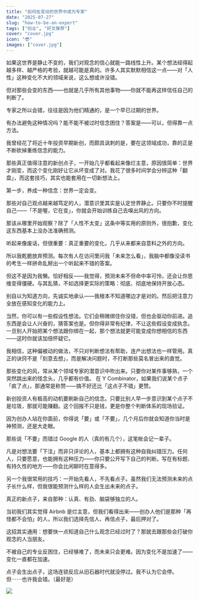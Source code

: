 ```yaml
---
title: "如何在变动的世界中成为专家"
date: "2025-07-27"
slug: "how-to-be-an-expert"
tags: ["创业", "好文推荐"]
cover: "cover.jpg"
icon: "😎"
images: ["cover.jpg"]
---
```

如果这世界是静止不变的，我们对观念的信心就能一路线性上升。某个想法经得起越多样、越严格的考验，就越可能是真的。许多人其实默默相信这一点——对「人性」这种变化不大的领域来说，这么想或许没错。



但对那些会变的东西——也就是几乎所有其他事物——你就不能再这样信任自己的判断了。



专家之所以会错，往往是因为他们精通的，是一个早已过期的世界。



有办法避免这种情况吗？能不能不被过时信念困住？答案是——可以，但得靠一点方法。



我曾经花了将近十年投资早期新创，而颇具讽刺的是，要在这领域成功，靠的正是不断砍掉重练信念的能力。



那些真正值得注意的新创点子，一开始几乎都看起来像烂主意，原因很简单：世界才刚变，而这个变化刚好让它从坏变成了对。我花了很多时间学会分辨这种「翻盘」，而这套技巧，其实也能套用在一切新想法上。



第一步，养成一种信念：世界一定会变。



那些对自己观点越来越笃定的人，潜意识里其实是认定世界静止。只要你不时提醒自己——「不是喔，它在变」，你就会开始训练自己去嗅出风的方向。



那该从哪里开始观察？除了「人性不太变」这条中等实用的原则外，很抱歉，变化这东西基本上没办法准确预测。



听起来像废话，但很重要：真正重要的变化，几乎从来都来自意料之外的方向。



所以我乾脆放弃预测。每次有人在访问里问我「未来怎么看」，我脑中都像没读书的考生一样拼命乱掰出一个听起来不错的答案。



但这不是因为我懒。恰好相反——我觉得，预测未来不但命中率可怜，还会让你思维变得僵硬。与其乱猜，不如选择更实际的策略：彻底、彻底地保持开放心态。



别自以为知道方向，先诚实地承认——我根本不知道哪边才是对的。然后把注意力全放在感知变化的能力上。



当然，你可以有一些假设性想法。它们会稍微绑住你没错，但也会驱动你前进。追东西是会让人兴奋的，猜答案也是。但你得非常有纪律，不让这些假设变成执念。
一旦别人开始把某个想法跟你绑在一起，那个想法就更可能变成你想相信的东西——这时你就该加倍怀疑它。



我相信，这种偏被动的做法，不只对判断想法有帮助，连产出想法也一样管用。真正的诀窍不是「刻意去想」，而是解决问题时，不打断那些莫名冒出来的直觉。



那些变化的风，常从某个领域专家的潜意识中吹出来。只要你对某件事够熟，一个突然跳出来的怪念头，几乎都有价值。
在 Y Combinator，如果我们说某个点子「疯了点」，那通常是称赞——搞不好还比「这点子不错」更赞。



新创投资人有极高的动机要刷新自己的信念。只要比别人早一步意识到某个点子不是垃圾，那就可能赚翻。这个回报不只是钱，更是你整个判断体系的现场验证。



因为创办人站在你面前，你得说「要」或「不要」，几个月后你就会知道你当时是神预测，还是大走眼。



那些说「不要」而错过 Google 的人（真的有几个），这笔帐会记一辈子。



凡是对想法要「下注」而非只评论的人，基本上都拥有这种自我纠错压力。任何人，只要愿意，也能拥有这种压力——你只要公开写下自己的判断。写在有标题、有持久性的地方——你会比闲聊时在意得多。



另一个我很常用的技巧：一开始先看人，不先看点子。虽然我们无法预测未来的点子长什么样，但我很能预测什么样的人会生出未来的点子。



真正的新点子，来自那种：认真、有劲、脑袋够独立的人。



当初我们其实觉得 Airbnb 是烂主意，但我们看得出来——创办人他们是那种「再怪都不会怕」的人，所以我们选择先信人、再信点子，最后押对了。



这招其实通用：想要快一点知道自己什么观念已经过时了？那就去跟那些会打破你观念的人当朋友。



不被自己的专业反困住，已经够难了，而未来只会更难。因为变化不是加速了——变化一直都在加速。



点子会生出点子，这场连锁反应从旧石器时代就没停过。我不认为它会停。
但⋯⋯也许我会错。（最好是）




![](https://prod-files-secure.s3.us-west-2.amazonaws.com/112d0858-5090-4d34-a606-b75eb8d65fd2/46476355-9cf3-4e99-9b7a-3531bc426380/1000202064.png?X-Amz-Algorithm=AWS4-HMAC-SHA256&X-Amz-Content-Sha256=UNSIGNED-PAYLOAD&X-Amz-Credential=ASIAZI2LB466VEE2BF4T%2F20250807%2Fus-west-2%2Fs3%2Faws4_request&X-Amz-Date=20250807T185936Z&X-Amz-Expires=3600&X-Amz-Security-Token=IQoJb3JpZ2luX2VjEFoaCXVzLXdlc3QtMiJIMEYCIQCujPE5oHPRX29kwxWuhky24%2FGY%2BD43l8eACxaH%2BU1OygIhAJbN8HdaIgScs7ms253tSib5kxTOogYUGbXNpMBNlKj7KogECJP%2F%2F%2F%2F%2F%2F%2F%2F%2F%2FwEQABoMNjM3NDIzMTgzODA1IgwgcAPcAgyloZS5lkcq3APtXt1lAcweo0wcX%2FqRmBe4MpQwqP3Lz2nwkxvv7fnvfMm9hcfh3yQXUB5el3tdtKHz9ADDX2e%2FtU1v49yf%2FzRUV6rTpXIwBDX4kITgpLIALzCe9z4s%2FCBouOv%2B5e%2FZzimqtwLDN4fhu33qQot%2FYwNisfmRQgJ6K3dh2mCFGqD9yyHUnJe6uiqgImR5DidirfmrbtEaGfFqc2GwTcPJYi4sPfC%2FIR5BuOlRbjxE8x%2BUFHFyyN21zeetnvEgqPgrIj1jDRtjhyVukm2GUVCPZUTlohk9ut6Z4fAJwV7IuR5nTcgJiuRTcsWbOuexCWeetG9qtnHEnMh5V8s7Lvo6OyZRLVPBMZhOFTq%2FGNnPpK9iDaVXoF2DqpUZ3solOakenpqtwLUzFWJY9BxgJ4RMAh6ZXm9xmgw50WJk%2B8h8tMXbsiJnDDLKp3o32U0b6j1GVfuAlz8CKt2jOHB8rO1Yg8xhNW%2BPClu0BnQRNe6jN%2BDWiRIzIbionpacAH0tpnhUHqRVWYYt8PWkdakC0Fwr7dDHDmCj7oGvr1YkXtVNxHPVAWltTu7NPt2CWfbfcwiHTt7sx2PCEAuzhPJ5RhGumb%2FiMt1Sv3XRlNMCo91Gp1jXrHpZYGTzSiltEnfoizD71NPEBjqkAdDPlQAWOLhSMH8bhg4GEMtenPJHT%2BGL8Wl5OHCX39Owc7Jm6aVWopVLMhk%2B6Gn%2FUC4tIoGhAcfdR4YBRp4Vvx%2FgFAywdZ8hEVkR66zvSXlCTCp19%2FxEeET%2BI64cJHIknR%2B7ETVCP0raUbgNHYT1kF6CD2CGqlGhqVuRdivVDogXQ%2BHyXu9cCjI854OB8TOCpZmkRc%2Fg78kxjm1PTysxqSWhJ7d7&X-Amz-Signature=a43286347823bc8b3fbf78416d7a3c0b35f34441648d4126f62f7af760e95485&X-Amz-SignedHeaders=host&x-amz-checksum-mode=ENABLED&x-id=GetObject)

